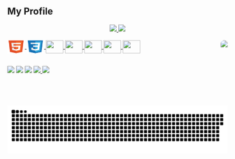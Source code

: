 ## My Profile
<div align="center" style="display: inline_block">
  <a href="https://github.com/alpetgexh">
  <img height="155em" src="https://github-readme-stats.vercel.app/api?username=alpetgexh&show_icons=true&theme=github_dark&include_all_commits=true&count_private=true"/>
  <img height="155em" src="https://github-readme-stats.vercel.app/api/top-langs/?username=alpetgexh&layout=compact&langs_count=7&theme=github_dark"/>
</div>
<div style="display: inline_block"><br>
  <img align="center"  height="30" width="40" src="https://raw.githubusercontent.com/devicons/devicon/master/icons/html5/html5-original.svg">
  <img align="center"  height="30" width="40" src="https://raw.githubusercontent.com/devicons/devicon/master/icons/css3/css3-original.svg">
  <img align="center"  height="30" width="40" src="https://cdn.jsdelivr.net/gh/devicons/devicon/icons/javascript/javascript-original.svg">
  <img align="center"  height="30" width="40" src="https://cdn.jsdelivr.net/gh/devicons/devicon/icons/php/php-original.svg">
  <img align="center"  height="30" width="40" src="https://cdn.jsdelivr.net/gh/devicons/devicon/icons/laravel/laravel-plain-wordmark.svg">
  <img align="center"  height="30" width="40" src="https://cdn.jsdelivr.net/gh/devicons/devicon/icons/mysql/mysql-original-wordmark.svg">
  <img align="center"  height="30" width="40" src="https://cdn.jsdelivr.net/gh/devicons/devicon/icons/java/java-original.svg">

  
  <img align="right"  height="150" style="border-radius:70px;" src="https://avatars.githubusercontent.com/u/50520333?s=400&u=461a8aa17176c5cfa382055973734546f2fa0269&v=4">
</div>
  
  ##
 
<div> 
  <a href="https://www.instagram.com/alpet_gexha/" target="_blank"><img src="https://img.shields.io/badge/-Instagram-%23E4405F?style=for-the-badge&logo=instagram&logoColor=white" target="_blank"></a>
 <a href="https://discordapp.com/users/547117703064846350" target="_blank"><img src="https://img.shields.io/badge/Discord-7289DA?style=for-the-badge&logo=discord&logoColor=white" target="_blank"></a> 
  <a href = "mailto:agexha@gmail.com"><img src="https://img.shields.io/badge/Gmail-D14836?style=for-the-badge&logo=gmail&logoColor=white" target="_blank"></a>
   <a href = "https://github.com/AlpetGexh"> <img src="https://img.shields.io/badge/GitHub-100000?style=for-the-badge&logo=github&logoColor=white" >
 <img src="https://img.shields.io/github/followers/alpetgexh.svg?style=social&label=Follow&maxAge=2592000" ></a>
  
   ![Snake animation](https://github.com/AlpetGexh/AlpetGexh/blob/output/github-contribution-grid-snake.svg)
</div>
